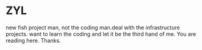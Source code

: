 # ZYL
new fish
project man, not the coding man.deal with the infrastructure projects.
want to learn the coding and let it be the third hand of me.
You are reading here. Thanks.
